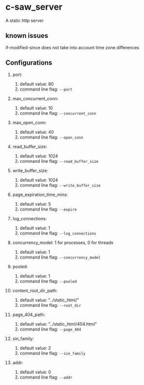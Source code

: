 # c-saw_server
A static http server

## known issues
if-modified-since does not take into account time zone differences

## Configurations

1) port:
    1) default value: 80
    2) command line flag: ```--port```
    
2) max_concurrent_conn:
    1) default value: 10
    2) command line flag: ```--concurrent_conn```
    
3) max_open_conn:
    1) default value: 40
    2) command line flag: ```--open_conn```
    
4) read_buffer_size:
    1) default value: 1024
    2) command line flag: ```--read_buffer_size```
    
5) write_buffer_size:
    1) default value: 1024
    2) command line flag: ```--write_buffer_size```
    
6) page_expiration_time_mins:
    1) default value: 5
    2) command line flag: ```--expire```
    
7) log_connections:
    1) default value: 1
    2) command line flag: ```--log_connections```
    
8) concurrency_model: 1 for processes, 0 for threads
    1) default value: 1
    2) command line flag: ```--concurrency_model```
    
9) pooled:
    1) default value: 1
    2) command line flag: ```--pooled```
    
10) content_root_dir_path:
    1) default value: "../static_html/"
    2) command line flag: ```--root_dir```
    
11) page_404_path:
    1) default value: "../static_html/404.html"
    2) command line flag: ```--page_404```
    
12) sin_family:
    1) default value: 2
    2) command line flag: ```--sin_family```
    
13) addr:
    1) default value: 0
    2) command line flag: ```--addr```

